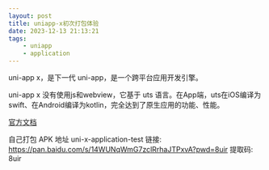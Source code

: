 ```yaml
---
layout: post
title: uniapp-x初次打包体验
date: 2023-12-13 21:13:21
tags:
    - uniapp
    - application
---
```


uni-app x，是下一代 uni-app，是一个跨平台应用开发引擎。

uni-app x 没有使用js和webview，它基于 uts 语言。在App端，uts在iOS编译为swift、在Android编译为kotlin，完全达到了原生应用的功能、性能。

[官方文档](https://doc.dcloud.net.cn/uni-app-x/)

自己打包 APK 地址
uni-x-application-test
链接: https://pan.baidu.com/s/14WUNqWmG7zclRrhaJTPxvA?pwd=8uir 提取码: 8uir